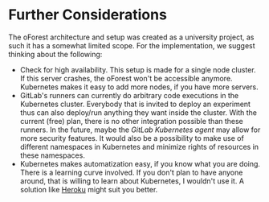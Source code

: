 # Further Considerations

The oForest architecture and setup was created as a university project, as such it has a somewhat limited scope. For the implementation, we suggest thinking about the following:

- Check for high availability. This setup is made for a single node cluster. If this server crashes, the oForest won't be accessible anymore. Kubernetes makes it easy to add more nodes, if you have more servers.
- GitLab's runners can currently do arbitrary code executions in the Kubernetes cluster. Everybody that is invited to deploy an experiment thus can also deploy/run anything they want inside the cluster. With the current (free) plan, there is no other integration possible than these runners. In the future, maybe the _GitLab Kubernetes agent_ may allow for more security features. It would also be a possibility to make use of different namespaces in Kubernetes and minimize rights of resources in these namespaces.
- Kubernetes makes automatization easy, if you know what you are doing. There is a learning curve involved. If you don't plan to have anyone around, that is willing to learn about Kubernetes, I wouldn't use it. A solution like [Heroku](https://heroku.com) might suit you better.